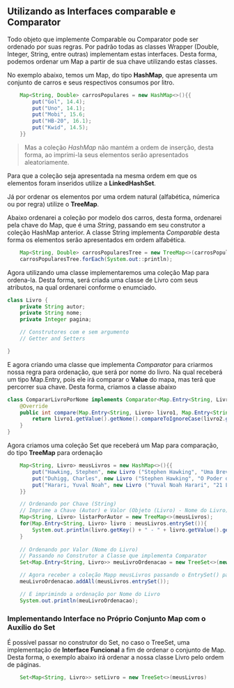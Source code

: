 ## Utilizando as Interfaces comparable e Comparator

Todo objeto que implemente Comparable ou Comparator pode ser ordenado por suas regras. Por padrão todas as classes Wrapper (Double, Integer, String, entre outras) implementam estas interfaces. Desta forma, podemos ordenar um Map a partir de sua chave utilizando estas classes.

No exemplo abaixo, temos um Map, do tipo **HashMap**, que apresenta um conjunto de carros e seus respectivos consumos por litro.
```java
    Map<String, Double> carrosPopulares = new HashMap<>(){{
        put("Gol", 14.4);
        put("Uno", 14.1);
        put("Mobi", 15.6;
        put("HB-20", 16.1);
        put("Kwid", 14.5);
    }}
```
> Mas a coleção *HashMap* não mantém a ordem de inserção, desta forma, ao imprimi-la seus elementos serão apresentados aleatoriamente.

Para que a coleção seja apresentada na mesma ordem em que os elementos foram inseridos utilize a **LinkedHashSet**.

Já por ordenar os elementos por uma ordem natural (alfabética, númerica ou por regra) utilize o **TreeMap**.

Abaixo ordenarei a coleção por modelo dos carros, desta forma, ordenarei pela chave do Map, que é uma *String*, passando em seu construtor a coleção HashMap anterior. A classe String implementa *Comparable* desta forma os elementos serão apresentados em ordem alfabética.
```java
    Map<String, Double> carrosPopularesTree = new TreeMap<>(carrosPopulares);
    carrosPopularesTree.forEach(System.out::println);
```

Agora utilizando uma classe implementaremos uma coleção Map para ordena-la. Desta forma, será criada uma classe de Livro com seus atributos, na qual ordenarei conforme o enumciado.
```java
class Livro {
    private String autor;
    private String nome;
    private Integer pagina;

    // Construtores com e sem argumento
    // Getter and Setters

}
```

E agora criando uma classe que implementa *Comparator* para criarmos nossa regra para ordenação, que será por nome do livro. Na qual receberá um tipo Map.Entry, pois ele irá comparar o **Value** do mapa, mas terá que percorrer sua chave. Desta forma, criamos a classe abaixo
```java
class CompararLivroPorNome implements Comparator<Map.Entry<String, Livro>> {
    @Override
    public int compare(Map.Entry<String, Livro> livro1, Map.Entry<String, Livro> livro2) {
        return livro1.getValue().getNome().compareToIgnoreCase(livro2.getValue().getNome());
    }
}
```
Agora criamos uma coleção Set que receberá um Map para comparação, do tipo **TreeMap** para ordenação
```java
    Map<String, Livro> meusLivros = new HashMap<>(){{
        put("Hawking, Stephen", new Livro ("Stephen Hawking", "Uma Breve História do Tempo", 243);
        put("Duhigg, Charles", new Livro ("Stephen Hawking", "O Poder do Hábito", 362);
        put("Harari, Yuval Noah", new Livro ("Yuval Noah Harari", "21 Lições para o Século 21", 412);
    }}

    // Ordenando por Chave (String)
    // Imprime a Chave (Autor) e Valor (Objeto (Livro) - Nome do Livro)
    Map<String, Livro> listarPorAutor = new TreeMap<>(meusLivros);
    for(Map.Entry<String, Livro> livro : meusLivros.entrySet()){
        System.out.println(livro.getKey() + " - " + livro.getValue().getNome());
    }
    
    // Ordenando por Valor (Nome do Livro)
    // Passando no Construtor a Classe que implementa Comparator
    Set<Map.Entry<String, Livro>> meuLivroOrdenacao = new TreeSet<>(new CompararLivroPorNome());

    // Agora receber a coleção Mapp meusLivros passando o EntrySet() para percorrer toda a coleção
    meuLivroOrdenacao.addAll(meusLivros.entrySet());

    // E imprimindo a ordenação por Nome do Livro
    System.out.println(meuLivroOrdenacao);
```

### Implementando Interface no Próprio Conjunto Map com o Auxílio do Set
É possível passar no construtor do Set, no caso o TreeSet, uma implementação de **Interface Funcional** a fim de ordenar o conjunto de Map. Desta forma, o exemplo abaixo irá ordenar a nossa classe Livro pelo ordem de páginas.
```java
    Set<Map<String, Livro>> setLivro = new TreeSet<>(meusLivros)
```